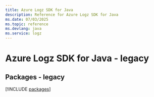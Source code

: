 ```yaml
---
title: Azure Logz SDK for Java
description: Reference for Azure Logz SDK for Java
ms.date: 07/03/2025
ms.topic: reference
ms.devlang: java
ms.service: logz
---
```

# Azure Logz SDK for Java - legacy
## Packages - legacy
[!INCLUDE [packages](logz-index.md)]